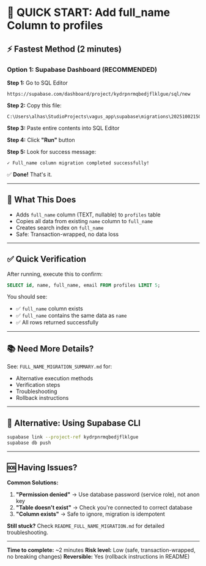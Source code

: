 # 🚀 QUICK START: Add full_name Column to profiles

## ⚡ Fastest Method (2 minutes)

### Option 1: Supabase Dashboard (RECOMMENDED)

**Step 1:** Go to SQL Editor
```
https://supabase.com/dashboard/project/kydrpnrmqbedjflklgue/sql/new
```

**Step 2:** Copy this file:
```
C:\Users\alhas\StudioProjects\vagus_app\supabase\migrations\20251002150000_add_full_name_to_profiles.sql
```

**Step 3:** Paste entire contents into SQL Editor

**Step 4:** Click **"Run"** button

**Step 5:** Look for success message:
```
✓ Full_name column migration completed successfully!
```

✅ **Done!** That's it.

---

## 📝 What This Does

- Adds `full_name` column (TEXT, nullable) to `profiles` table
- Copies all data from existing `name` column to `full_name`
- Creates search index on `full_name`
- Safe: Transaction-wrapped, no data loss

---

## ✅ Quick Verification

After running, execute this to confirm:

```sql
SELECT id, name, full_name, email FROM profiles LIMIT 5;
```

You should see:
- ✅ `full_name` column exists
- ✅ `full_name` contains the same data as `name`
- ✅ All rows returned successfully

---

## 📚 Need More Details?

See: `FULL_NAME_MIGRATION_SUMMARY.md` for:
- Alternative execution methods
- Verification steps
- Troubleshooting
- Rollback instructions

---

## 🔧 Alternative: Using Supabase CLI

```bash
supabase link --project-ref kydrpnrmqbedjflklgue
supabase db push
```

---

## 🆘 Having Issues?

**Common Solutions:**

1. **"Permission denied"** → Use database password (service role), not anon key
2. **"Table doesn't exist"** → Check you're connected to correct database
3. **"Column exists"** → Safe to ignore, migration is idempotent

**Still stuck?** Check `README_FULL_NAME_MIGRATION.md` for detailed troubleshooting.

---

**Time to complete:** ~2 minutes
**Risk level:** Low (safe, transaction-wrapped, no breaking changes)
**Reversible:** Yes (rollback instructions in README)
